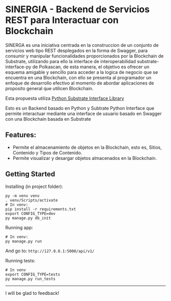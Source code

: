 # SINERGIA - Backend de Servicios REST para Interactuar con Blockchain

SINERGA es una iniciativa centrada en la construccion de un conjunto de servicios web tipo REST desplegados en la forma de Swagger, para consumir y manipular funcionalidades proporcionados por la Blockchain de Substrate, utilizando para ello la interface de interoperabilidad substrate-interface-py de Polkascan, de esta manera, el objetivo es ofrecer un esquema amigable y sencillo para acceder a la logica de negocio que se encuentra en una Blockchain, con ello se presenta al programador un enfoque de desarrollo efectivo al momento de abordar aplicaciones de proposito general que utilicen Blockchain.

Esta propuesta utiliza  [Python Substrate Interface Library](https://github.com/polkascan/py-substrate-interface)

Esto es un Backend basado en Python y Subtrate Python Interface que permite interactuar mediante una interface de usuario basado en Swagger con una Blockchain basada en Substrate

Features:
-------
 - Permite el almacenamiento de objetos en la Blockchain, esto es, Sitios, Contenido y Tipos de Contenido.
 - Permite visualizar y desargar objetos almacenados en la Blockchain.

## Getting Started

Installing (in project folder):

    py -m venv venv
    . venv/Scripts/activate
    # In venv:
    pip install -r requirements.txt
    export CONFIG_TYPE=dev
    py manage.py db_init


Running app:

    # In venv:
    py manage.py run

 And go to: `http://127.0.0.1:5000/api/v1/`

Running tests:

    # In venv
    export CONFIG_TYPE=tests
    py manage.py run_tests

----------
I will be glad to feedback!
